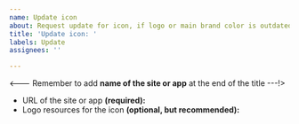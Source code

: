 ```yaml
---
name: Update icon
about: Request update for icon, if logo or main brand color is outdated
title: 'Update icon: '
labels: Update
assignees: ''

---
```


<--- Remember to add **name of the site or app** at the end of the title ---!>

- URL of the site or app **(required):** 
- Logo resources for the icon **(optional, but recommended):** 
